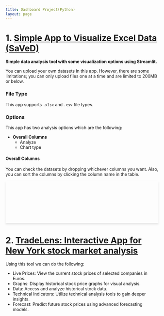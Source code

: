 ```yaml
---
title: Dashboard Project(Python)
layout: page
---
```

# 1. [Simple App to Visualize Excel Data (SaVeD)](https://github.com/wahidupal/DataSense)
**Simple data analysis tool with some visualization options using Streamlit.**

You can upload your own datasets in this app. However, there are some limitations; you can only upload files one at a time and are limited to 200MB or below.

### File Type
This app supports `.xlsx` and `.csv` file types.

### Options
This app has two analysis options which are the following:
- **Overall Columns**
  - Analyze
  - Chart type

#### Overall Columns
You can check the datasets by dropping whichever columns you want. Also, you can sort the columns by clicking the column name in the table.

<div style="background: url('https://www.datascienceportfol.io/static/profile_pics/pr1_00C62621795232DA30D8.JPG') no-repeat center center; background-size: contain; box-shadow: 0 4px 6px rgba(0,0,0,0.1); text-align: center; padding: 50px 0;">
    <h1 style="color: white; text-shadow: 2px 2px 4px rgba(0,0,0,0.5);"></h1>
</div>

# 2. [TradeLens: Interactive App for New York stock market analysis](https://github.com/wahidupal/TradeLens)
Using this tool we can do the following:
- Live Prices: View the current stock prices of selected companies in Euros.
- Graphs: Display historical stock price graphs for visual analysis.
- Data: Access and analyze historical stock data.
- Technical Indicators: Utilize technical analysis tools to gain deeper insights.
- Forecast: Predict future stock prices using advanced forecasting models.
